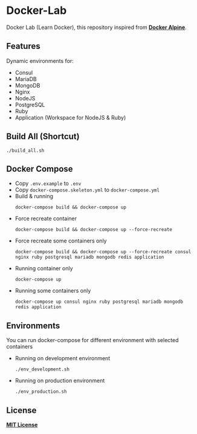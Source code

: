 # Docker-Lab
Docker Lab (Learn Docker), this repository inspired from [**Docker Alpine**](https://github.com/bhuisgen/docker-alpine).

## Features
Dynamic environments for:
* Consul
* MariaDB
* MongoDB
* Nginx
* NodeJS
* PostgreSQL
* Ruby
* Application (Workspace for NodeJS & Ruby)

## Build All (Shortcut)
```
./build_all.sh
```

## Docker Compose
* Copy `.env.example` to `.env`
* Copy `docker-compose.skeleton.yml` to `docker-compose.yml`
* Build & running
  ```
  docker-compose build && docker-compose up
  ```
* Force recreate container
  ```
  docker-compose build && docker-compose up --force-recreate
  ```
* Force recreate some containers only
  ```
  docker-compose build && docker-compose up --force-recreate consul nginx ruby postgresql mariadb mongodb redis application
  ```
* Running container only
  ```
  docker-compose up
  ```
* Running some containers only
  ```
  docker-compose up consul nginx ruby postgresql mariadb mongodb redis application
  ```

## Environments
You can run docker-compose for different environment with selected containers

* Running on development environment
  ```
  ./env_development.sh
  ```
* Running on production environment
  ```
  ./env_production.sh
  ```

## License
[**MIT License**](https://github.com/zeroc0d3/docker-lab/blob/master/LICENSE)
